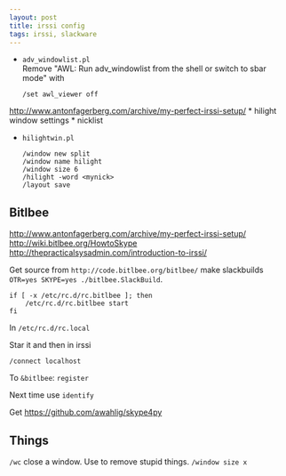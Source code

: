 ```yaml
---
layout: post
title: irssi config
tags: irssi, slackware
---
```


* `adv_windowlist.pl`  
    Remove "AWL: Run adv_windowlist from the shell or switch to sbar mode" with

    `/set awl_viewer off`



http://www.antonfagerberg.com/archive/my-perfect-irssi-setup/
    * hilight window settings
    * nicklist

* `hilightwin.pl`  
    ```
    /window new split
    /window name hilight
    /window size 6
    /hilight -word <mynick>
    /layout save
    ```

Bitlbee
-------

http://www.antonfagerberg.com/archive/my-perfect-irssi-setup/
http://wiki.bitlbee.org/HowtoSkype
http://thepracticalsysadmin.com/introduction-to-irssi/

Get source from `http://code.bitlbee.org/bitlbee/` make slackbuilds `OTR=yes SKYPE=yes ./bitlbee.SlackBuild`.

```
if [ -x /etc/rc.d/rc.bitlbee ]; then
    /etc/rc.d/rc.bitlbee start
fi
```

In `/etc/rc.d/rc.local`

Star it and then in irssi

`/connect localhost`

To `&bitlbee`: `register`

Next time use `identify`

Get <https://github.com/awahlig/skype4py>

Things
------

`/wc` close a window. Use to remove stupid things.
`/window size x`
